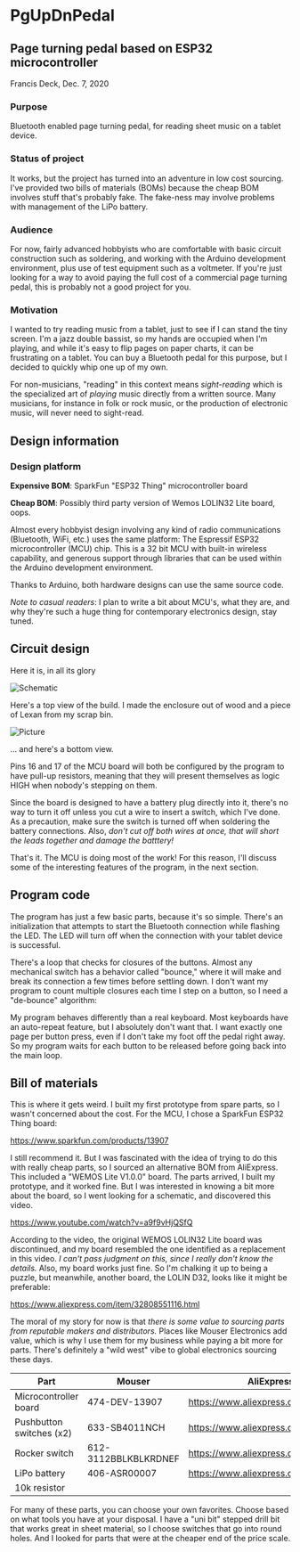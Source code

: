 # PgUpDnPedal
## Page turning pedal based on ESP32 microcontroller

Francis Deck, Dec. 7, 2020

### Purpose

Bluetooth enabled page turning pedal, for reading sheet music on a tablet device.

### Status of project

It works, but the project has turned into an adventure in low cost sourcing. I've provided two bills of materials (BOMs) because the cheap BOM involves stuff that's probably fake. The fake-ness may involve problems with management of the LiPo battery.

### Audience

For now, fairly advanced hobbyists who are comfortable with basic circuit construction such as soldering, and working with the Arduino development environment, plus use of test equipment such as a voltmeter. If you're just looking for a way to avoid paying the full cost of a commercial page turning pedal, this is probably not a good project for you.

### Motivation

I wanted to try reading music from a tablet, just to see if I can stand the tiny screen. I'm a jazz double bassist, so my hands are occupied when I'm playing, and while it's easy to flip pages on paper charts, it can be frustrating on a tablet. You can buy a Bluetooth pedal for this purpose, but I decided to quickly whip one up of my own.

For non-musicians, "reading" in this context means *sight-reading* which is the specialized art of *playing* music directly from a written source. Many musicians, for instance in folk or rock music, or the production of electronic music, will never need to sight-read.

## Design information

### Design platform

**Expensive BOM**: SparkFun "ESP32 Thing" microcontroller board

**Cheap BOM**: Possibly third party version of Wemos LOLIN32 Lite board, oops.

Almost every hobbyist design involving any kind of radio communications (Bluetooth, WiFi, etc.) uses the same platform: The Espressif ESP32 microcontroller (MCU) chip. This is a 32 bit MCU with built-in wireless capability, and generous support through libraries that can be used within the Arduino development environment.

Thanks to Arduino, both hardware designs can use the same source code. 

*Note to casual readers*: I plan to write a bit about MCU's, what they are, and why they're such a huge thing for contemporary electronics design, stay tuned.

## Circuit design

Here it is, in all its glory

![Schematic](./img/schem.png)

Here's a top view of the build. I made the enclosure out of wood and a piece of Lexan from my scrap bin.

![Picture](./img/picture.png)

... and here's a bottom view.

Pins 16 and 17 of the MCU board will both be configured by the program to have pull-up resistors, meaning that they will present themselves as logic HIGH when nobody's stepping on them.

Since the board is designed to have a battery plug directly into it, there's no way to turn it off unless you cut a wire to insert a switch, which I've done. As a precaution, make sure the switch is turned off when soldering the battery connections. Also, *don't cut off both wires at once, that will short the leads together and damage the batttery!*

That's it. The MCU is doing most of the work! For this reason, I'll discuss some of the interesting features of the program, in the next section.

## Program code

The program has just a few basic parts, because it's so simple. There's an initialization that attempts to start the Bluetooth connection while flashing the LED. The LED will turn off when the connection with your tablet device is successful.

There's a loop that checks for closures of the buttons. Almost any mechanical switch has a behavior called "bounce," where it will make and break its connection a few times before settling down. I don't want my program to count multiple closures each time I step on a button, so I need a "de-bounce" algorithm:

My program behaves differently than a real keyboard. Most keyboards have an auto-repeat feature, but I absolutely don't want that. I want exactly one page per button press, even if I don't take my foot off the pedal right away. So my program waits for each button to be released before going back into the main loop.

## Bill of materials

This is where it gets weird. I built my first prototype from spare parts, so I wasn't concerned about the cost. For the MCU, I chose a SparkFun ESP32 Thing board:

https://www.sparkfun.com/products/13907

I still recommend it. But I was fascinated with the idea of trying to do this with really cheap parts, so I sourced an alternative BOM from AliExpress. This included a "WEMOS Lite V1.0.0" board. The parts arrived, I built my prototype, and it worked fine. But I was interested in knowing a bit more about the board, so I went looking for a schematic, and discovered this video.

https://www.youtube.com/watch?v=a9f9vHjQSfQ

According to the video, the original WEMOS LOLIN32 Lite board was discontinued, and my board resembled the one identified as a replacement in this video. *I can't pass judgment on this, since I really don't know the details.* Also, my board works just fine. So I'm chalking it up to being a puzzle, but meanwhile, another board, the LOLIN D32, looks like it might be preferable:

https://www.aliexpress.com/item/32808551116.html

The moral of my story for now is that *there is some value to sourcing parts from reputable makers and distributors.* Places like Mouser Electronics add value, which is why I use them for my business while paying a bit more for parts. There's definitely a "wild west" vibe to global electronics sourcing these days.

| Part | Mouser | AliExpress alternative BOM |
| ---- | ------ | ---------- |
| Microcontroller board | 474-DEV-13907 | https://www.aliexpress.com/item/33009178296.html |
| Pushbutton switches (x2) | 633-SB4011NCH  | https://www.aliexpress.com/item/33014143212.html |
| Rocker switch | 612-3112BBLKBLKRDNEF | https://www.aliexpress.com/item/4000899454626.html |
| LiPo battery | 406-ASR00007 | https://www.aliexpress.com/item/4000827234167.html |
| 10k resistor | | |

For many of these parts, you can choose your own favorites. Choose based on what tools you have at your disposal. I have a "uni bit" stepped drill bit that works great in sheet material, so I choose switches that go into round holes. And I looked for parts that were at the cheaper end of the price scale.